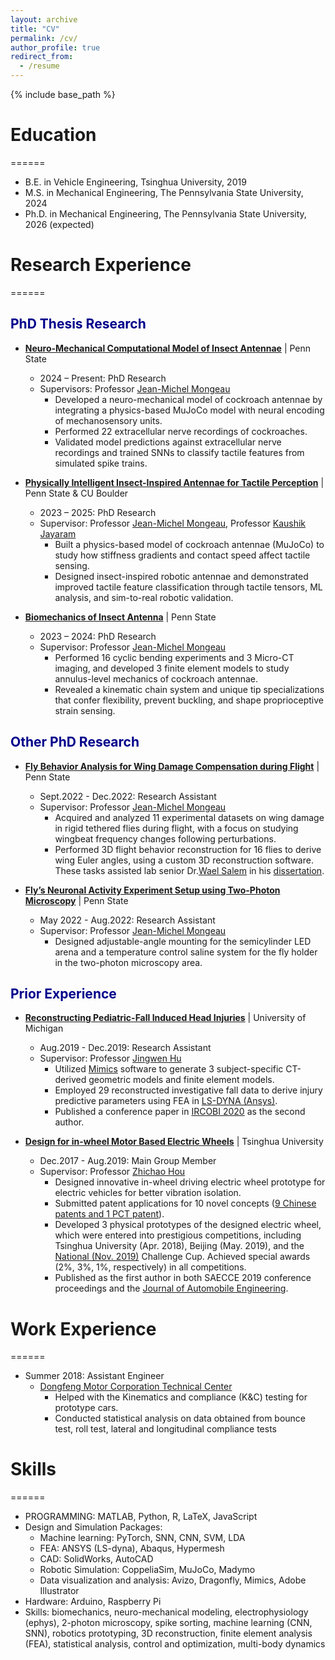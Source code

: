 ```yaml
---
layout: archive
title: "CV"
permalink: /cv/
author_profile: true
redirect_from:
  - /resume
---
```


{% include base_path %}

# Education
======
* B.E. in Vehicle Engineering, Tsinghua University, 2019
* M.S. in Mechanical Engineering, The Pennsylvania State University, 2024
* Ph.D. in Mechanical Engineering, The Pennsylvania State University, 2026 (expected)

# Research Experience
======
## <span style="color:darkblue">PhD Thesis Research</span>  
* [**Neuro-Mechanical Computational Model of Insect Antennae**](https://lingsheng-meng.github.io/research/research-ephys) \| Penn State  
  * 2024 – Present: PhD Research  
  * Supervisors: Professor [Jean-Michel Mongeau](https://sites.psu.edu/mongeau/PIbio/)
    * Developed a neuro-mechanical model of cockroach antennae by integrating a physics-based MuJoCo model with neural encoding of mechanosensory units.
    * Performed 22 extracellular nerve recordings of cockroaches.
    * Validated model predictions against extracellular nerve recordings and trained SNNs to classify tactile features from simulated spike trains.   

* [**Physically Intelligent Insect-Inspired Antennae for Tactile Perception**](https://lingsheng-meng.github.io/research/research-antenna_classification) \| Penn State & CU Boulder 
  * 2023 – 2025: PhD Research  
  * Supervisor: Professor [Jean-Michel Mongeau](https://sites.psu.edu/mongeau/PIbio/), Professor [Kaushik Jayaram](https://www.colorado.edu/mechanical/kaushik-jayaram)
    * Built a physics-based model of cockroach antennae (MuJoCo) to study how stiffness gradients and contact speed affect tactile sensing.  
    * Designed insect-inspired robotic antennae and demonstrated improved tactile feature classification through tactile tensors, ML analysis, and sim-to-real robotic validation.  
   
* [**Biomechanics of Insect Antenna**](https://lingsheng-meng.github.io/research/research-antenna_mechanics) \| Penn State  
  * 2023 – 2024: PhD Research  
  * Supervisor: Professor [Jean-Michel Mongeau](https://sites.psu.edu/mongeau/PIbio/)
    * Performed 16 cyclic bending experiments and 3 Micro-CT imaging, and developed 3 finite element models to study annulus-level mechanics of cockroach antennae.  
    * Revealed a kinematic chain system and unique tip specializations that confer flexibility, prevent buckling, and shape proprioceptive strain sensing.

## <span style="color:darkblue">Other PhD Research</span>  
* [**Fly Behavior Analysis for Wing Damage Compensation during Flight**](https://lingsheng-meng.github.io/research/research-fly_wing) \| Penn State
  * Sept.2022 - Dec.2022: Research Assistant
  * Supervisor: Professor [Jean-Michel Mongeau](https://sites.psu.edu/mongeau/PIbio/)
    * Acquired and analyzed 11 experimental datasets on wing damage in rigid tethered flies during flight, with a focus on studying wingbeat frequency changes following perturbations.
    * Performed 3D flight behavior reconstruction for 16 flies to derive wing Euler angles, using a custom 3D reconstruction software. These tasks assisted lab senior Dr.[Wael Salem](https://www.linkedin.com/in/wael-salem/) in his [dissertation](https://etda.libraries.psu.edu/catalog/19881was29).

* [**Fly’s Neuronal Activity Experiment Setup using Two-Photon Microscopy**](https://lingsheng-meng.github.io/research/research-5) \| Penn State
  * May 2022 - Aug.2022: Research Assistant
  * Supervisor: Professor [Jean-Michel Mongeau](https://sites.psu.edu/mongeau/PIbio/)
    * Designed adjustable-angle mounting for the semicylinder LED arena and a temperature control saline system for the fly holder in the two-photon microscopy area.

## <span style="color:darkblue">Prior Experience</span> 
* [**Reconstructing Pediatric-Fall Induced Head Injuries**](https://lingsheng-meng.github.io/research/research-0) \| University of Michigan
  * Aug.2019 - Dec.2019: Research Assistant
  * Supervisor: Professor [Jingwen Hu](https://sites.google.com/umich.edu/jingwenhu/home)
    * Utilized [Mimics](https://www.materialise.com/en/healthcare/mimics-innovation-suite/mimics) software to generate 3 subject-specific CT-derived geometric models and finite element models.
    * Employed 29 reconstructed investigative fall data to derive injury predictive parameters using FEA in [LS-DYNA (Ansys)](https://www.ansys.com/products/structures/ansys-ls-dyna).
    * Published a conference paper in [IRCOBI 2020](http://www.ircobi.org/wordpress/downloads/irc20-asia/pdf-files/2046a.pdf) as the second author.

* [**Design for in-wheel Motor Based Electric Wheels**](https://lingsheng-meng.github.io/research/research-2) \| Tsinghua University
  * Dec.2017 - Aug.2019: Main Group Member
  * Supervisor: Professor [Zhichao Hou](https://ieeexplore.ieee.org/author/37085377720)
    * Designed innovative in-wheel driving electric wheel prototype for electric vehicles for better vibration isolation.
    * Submitted patent applications for 10 novel concepts ([9 Chinese patents and 1 PCT patent](https://patents.google.com/?inventor=%E5%AD%9F%E4%BB%A4%E7%9B%9B)).
    * Developed 3 physical prototypes of the designed electric wheel, which were entered into prestigious competitions, including Tsinghua University (Apr. 2018), Beijing (May. 2019), and the [National (Nov. 2019)](http://www.svm.tsinghua.edu.cn/essay/12/1543.html) Challenge Cup. Achieved special awards (2%, 3%, 1%, respectively) in all competitions.
    * Published as the first author in both SAECCE 2019 conference proceedings and the [Journal of Automobile Engineering](https://journals.sagepub.com/doi/10.1177/0954407020921736).

# Work Experience
======
* Summer 2018: Assistant Engineer
  * [Dongfeng Motor Corporation Technical Center](http://www.dongfeng-global.com/)
    * Helped with the Kinematics and compliance (K&C) testing for prototype cars.
    * Conducted statistical analysis on data obtained from bounce test, roll test, lateral and longitudinal compliance tests
  
# Skills
======
* PROGRAMMING: MATLAB, Python, R, LaTeX, JavaScript
* Design and Simulation Packages:
  * Machine learning: PyTorch, SNN, CNN, SVM, LDA  
  * FEA: ANSYS (LS-dyna), Abaqus, Hypermesh
  * CAD: SolidWorks, AutoCAD
  * Robotic Simulation: CoppeliaSim, MuJoCo, Madymo
  * Data visualization and analysis: Avizo, Dragonfly, Mimics, Adobe Illustrator
* Hardware: Arduino, Raspberry Pi
* Skills: biomechanics, neuro-mechanical modeling, electrophysiology (ephys), 2-photon microscopy, spike sorting, machine learning (CNN, SNN), robotics prototyping, 3D reconstruction, finite element analysis (FEA), statistical analysis, control and optimization, multi-body dynamics


<!--
Publications
======
  <ul>{% for post in site.publications %}
    {% include archive-single-cv.html %}
  {% endfor %}</ul>
  
Talks
======
  <ul>{% for post in site.talks %}
    {% include archive-single-talk-cv.html %}
  {% endfor %}</ul>
  
Teaching
======
  <ul>{% for post in site.teaching %}
    {% include archive-single-cv.html %}
  {% endfor %}</ul>
  
Service and leadership
======
* Currently signed in to 43 different slack teams
-->
